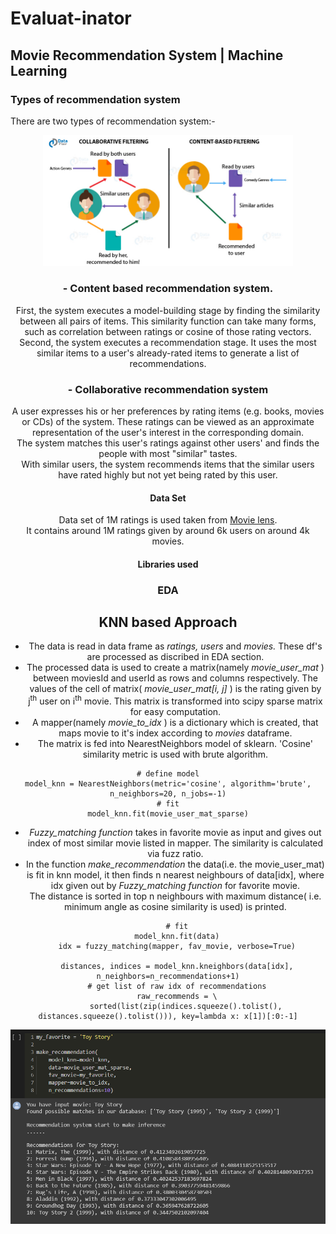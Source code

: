 # Evaluat-inator
## Movie Recommendation System | Machine Learning
### Types of recommendation system 
There are two types of recommendation system:-

<div style="text-align:center"><img src="https://github.com/avyaktawrat/Evaluat-inator/blob/master/images/Types-of-Recommendation-Systems.jpg" width="400">

### - Content based recommendation system.
First, the system executes a model-building stage by finding the similarity between all pairs of items. This similarity function can take many forms, such as correlation between ratings or cosine of those rating vectors.<br/>
Second, the system executes a recommendation stage. It uses the most similar items to a user's already-rated items to generate a list of recommendations.

### - Collaborative recommendation system
A user expresses his or her preferences by rating items (e.g. books, movies or CDs) of the system. These ratings can be viewed as an approximate representation of the user's interest in the corresponding domain.<br/>
The system matches this user's ratings against other users' and finds the people with most "similar" tastes.<br/>
With similar users, the system recommends items that the similar users have rated highly but not yet being rated by this user.

#### Data Set
Data set of 1M ratings is used taken from [Movie lens](https://grouplens.org/datasets/movielens/).<br/>
It contains around 1M ratings given by around 6k users on around 4k movies. 
#### Libraries used 
### EDA

###
## KNN based Approach 
- The data is read in data frame as  *ratings, users*  and  *movies.* These df's are processed as discribed in EDA section.<br/>
- The processed data is used to create a matrix(namely  *movie_user_mat* ) between moviesId and userId as rows and columns respectively. The values of the cell of matrix( *movie_user_mat[i, j]* ) is the rating given by  j<sup>th</sup> user on i<sup>th</sup> movie. This matrix is transformed into scipy sparse matrix for easy computation.
- A mapper(namely  *movie_to_idx* ) is a dictionary which is created, that maps movie to it's index according to *movies* dataframe.
- The matrix is fed into NearestNeighbors model of sklearn. 'Cosine' similarity metric is used with brute algorithm.
```
# define model
model_knn = NearestNeighbors(metric='cosine', algorithm='brute', n_neighbors=20, n_jobs=-1)
# fit
model_knn.fit(movie_user_mat_sparse)
```
-  *Fuzzy_matching function*  takes in favorite movie as input and gives out index of most similar movie listed in mapper. The similarity is calculated via fuzz ratio.
- In the function  *make_recommendation*  the data(i.e. the movie_user_mat) is fit in knn model, it then finds n nearest neighbours of data[idx], where idx given out by  *Fuzzy_matching function* for favorite movie. <br/>
The distance is sorted in top n neighbours with maximum distance( i.e. minimum angle as cosine similarity is used) is printed.
```
    # fit
    model_knn.fit(data)
    idx = fuzzy_matching(mapper, fav_movie, verbose=True)
    
    distances, indices = model_knn.kneighbors(data[idx], n_neighbors=n_recommendations+1)
    # get list of raw idx of recommendations
    raw_recommends = \
        sorted(list(zip(indices.squeeze().tolist(), distances.squeeze().tolist())), key=lambda x: x[1])[:0:-1]
```
<div style="text-align:center"><img src="https://github.com/avyaktawrat/Evaluat-inator/blob/master/images/knn%20result.PNG" width="600">
